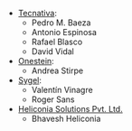 - [Tecnativa](https://www.tecnativa.com):
  - Pedro M. Baeza
  - Antonio Espinosa
  - Rafael Blasco
  - David Vidal
- [Onestein](https://onestein.eu):
  - Andrea Stirpe
- [Sygel](https://www.sygel.es):
  - Valentín Vinagre
  - Roger Sans
- [Heliconia Solutions Pvt. Ltd.](https://www.heliconia.io)
  - Bhavesh Heliconia

